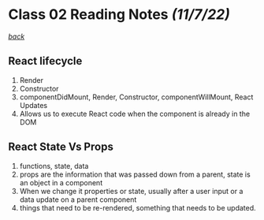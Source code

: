 # Class 02 Reading Notes *(11/7/22)*

[*back*](../README.md)

## React lifecycle

1. Render
2. Constructor
3. componentDidMount, Render, Constructor, componentWillMount, React Updates
4. Allows us to execute React code when the component is already in the DOM

## React State Vs Props

1. functions, state, data
2. props are the information that was passed down from a parent, state is an object in a component
3. When we change it properties or state, usually after a user input or a data update on a parent component
4. things that need to be re-rendered, something that needs to be updated.
